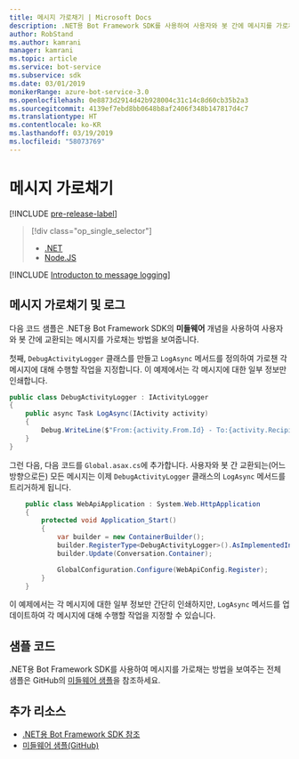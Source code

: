 ```yaml
---
title: 메시지 가로채기 | Microsoft Docs
description: .NET용 Bot Framework SDK를 사용하여 사용자와 봇 간에 메시지를 가로채는 방법을 알아봅니다.
author: RobStand
ms.author: kamrani
manager: kamrani
ms.topic: article
ms.service: bot-service
ms.subservice: sdk
ms.date: 03/01/2019
monikerRange: azure-bot-service-3.0
ms.openlocfilehash: 0e8873d2914d42b928004c31c14c8d60cb35b2a3
ms.sourcegitcommit: 4139ef7ebd8bb0648b8af2406f348b147817d4c7
ms.translationtype: HT
ms.contentlocale: ko-KR
ms.lasthandoff: 03/19/2019
ms.locfileid: "58073769"
---
```

# <a name="intercept-messages"></a>메시지 가로채기

[!INCLUDE [pre-release-label](../includes/pre-release-label-v3.md)]

> [!div class="op_single_selector"]
> - [.NET](../dotnet/bot-builder-dotnet-middleware.md)
> - [Node.JS](../nodejs/bot-builder-nodejs-intercept-messages.md)

[!INCLUDE [Introducton to message logging](../includes/snippet-message-logging-intro.md)]

## <a name="intercept-and-log-messages"></a>메시지 가로채기 및 로그

다음 코드 샘플은 .NET용 Bot Framework SDK의 **미들웨어** 개념을 사용하여 사용자와 봇 간에 교환되는 메시지를 가로채는 방법을 보여줍니다. 

첫째, `DebugActivityLogger` 클래스를 만들고 `LogAsync` 메서드를 정의하여 가로챈 각 메시지에 대해 수행할 작업을 지정합니다. 이 예제에서는 각 메시지에 대한 일부 정보만 인쇄합니다.

```cs
public class DebugActivityLogger : IActivityLogger
{
    public async Task LogAsync(IActivity activity)
    {
        Debug.WriteLine($"From:{activity.From.Id} - To:{activity.Recipient.Id} - Message:{activity.AsMessageActivity()?.Text}");
    }
}
```

그런 다음, 다음 코드를 `Global.asax.cs`에 추가합니다.  사용자와 봇 간 교환되는(어느 방향으로든) 모든 메시지는 이제 `DebugActivityLogger` 클래스의 `LogAsync` 메서드를 트리거하게 됩니다. 

```cs
    public class WebApiApplication : System.Web.HttpApplication
    {
        protected void Application_Start()
        {
            var builder = new ContainerBuilder();
            builder.RegisterType<DebugActivityLogger>().AsImplementedInterfaces().InstancePerDependency();
            builder.Update(Conversation.Container);

            GlobalConfiguration.Configure(WebApiConfig.Register);
        }
    }
```

이 예제에서는 각 메시지에 대한 일부 정보만 간단히 인쇄하지만, `LogAsync` 메서드를 업데이트하여 각 메시지에 대해 수행할 작업을 지정할 수 있습니다. 

## <a name="sample-code"></a>샘플 코드 

.NET용 Bot Framework SDK를 사용하여 메시지를 가로채는 방법을 보여주는 전체 샘플은 GitHub의 <a href="https://github.com/Microsoft/BotBuilder-Samples/tree/v3-sdk-samples/CSharp/core-Middleware" target="_blank">미들웨어 샘플</a>을 참조하세요. 

## <a name="additional-resources"></a>추가 리소스

- <a href="/dotnet/api/?view=botbuilder-3.11.0" target="_blank">.NET용 Bot Framework SDK 참조</a>
- <a href="https://github.com/Microsoft/BotBuilder-Samples/tree/v3-sdk-samples/CSharp/core-Middleware" target="_blank">미들웨어 샘플(GitHub)</a>
